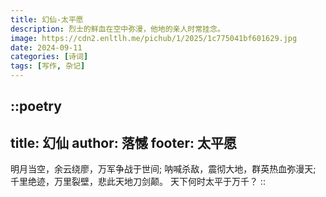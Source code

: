 ```yaml
---
title: 幻仙-太平愿
description: 烈士的鲜血在空中弥漫，他地的亲人时常挂念。
image: https://cdn2.enltlh.me/pichub/1/2025/1c775041bf601629.jpg
date: 2024-09-11
categories: [诗词]
tags: [写作, 杂记]
---
```


::poetry
---
title: 幻仙
author: 落憾
footer: 太平愿
---
明月当空，余云绕廖，万军争战于世间;
呐喊杀敌，震彻大地，群英热血弥漫天;
千里绝迹，万里裂壁，悲此天地刀剑颠。
天下何时太平于万千？
::